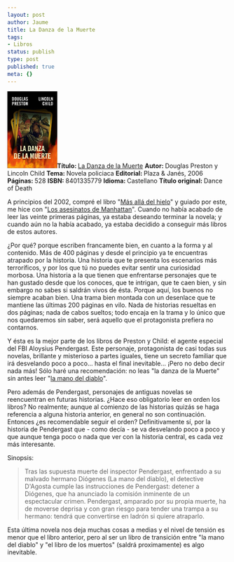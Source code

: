 ```yaml
---
layout: post
author: Jaume
title: La Danza de la Muerte
tags:
- Libros
status: publish
type: post
published: true
meta: {}
---
```

<img src="../images_posts/La Danza de la Muerte.jpg" height="175" class="noborder alignleft"/><b>Título: </b><a href="http://www.elcorteingles.es/libros/producto/libro_descripcion.asp?CODIISBN=8401335779">La Danza de la Muerte</a>
<b>Autor: </b>Douglas Preston y Lincoln Child
<b>Tema: </b>Novela policiaca
<b>Editorial: </b>Plaza & Janés, 2006
<b>Páginas: </b>528
<b>ISBN: </b>8401335779
<b>Idioma: </b>Castellano
<b>Título original: </b>Dance of Death


A principios del 2002, compré el libro "<a href="http://www.elcorteingles.es/libros/producto/libro_descripcion.asp?codiisbn=8401329442">Más allá del hielo</a>" y guiado por este, me hice con "<a href="http://www.elcorteingles.es/libros/producto/libro_descripcion.asp?CODIISBN=8497931610">Los asesinatos de Manhattan</a>". Cuando no había acabado de leer las veinte primeras páginas,  ya estaba deseando terminar la novela; y cuando aún no la había acabado, ya estaba decidido a conseguir más libros de estos autores.

¿Por qué? porque escriben francamente bien, en cuanto a la forma y al contenido. Más de 400 páginas y desde el principio ya te encuentras atrapado por la historia. Una historia que te presenta los escenarios más terroríficos, y por los que tú no puedes evitar sentir una curiosidad morbosa. Una historia a la que tienen que enfrentarse personajes que te han gustado desde que los conoces, que te intrigan, que te caen bien, y sin embargo no sabes si saldrán vivos de ésta. Porque aquí, los buenos no siempre acaban bien. 
Una trama bien montada con un desenlace que te mantiene las últimas 200 páginas en vilo. Nada de historias resueltas en dos páginas; nada de cabos sueltos; todo encaja en la trama y lo único que nos quedaremos sin saber, será aquello que el protagonista prefiera no contarnos.

Y ésta es la mejor parte de los libros de Preston y Child: el agente especial del FBI Aloysius Pendergast. Este personaje, protagonista de casi todas sus novelas, brillante y misterioso a partes iguales, tiene un secreto familiar que irá desvelando poco a poco... hasta el final inevitable... ¡Pero no debo decir nada más! Sólo haré una recomendación: no leas "la danza de la Muerte" sin antes leer "<a href="http://www.elcorteingles.es/libros/producto/libro_descripcion.asp?codiisbn=8497938925">la mano del diablo</a>". 

Pero además de Pendergast, personajes de antiguas novelas se reencuentran en futuras historias. ¿Hace eso obligatorio leer en orden los libros? No realmente; aunque al comienzo de las historias quizás se haga referencia a alguna historia anterior, en general no son  continuación. Entonces ¿es recomendable seguir el orden? Definitivamente sí, por la historia de Pendergast que - como decía - se va desvelando poco a poco y que aunque tenga poco o nada que ver con la historia central, es cada vez más interesante.

Sinopsis:
<blockquote>Tras las supuesta muerte del inspector Pendergast, enfrentado a su malvado hermano Diógenes (La mano del diablo), el detective D'Agosta cumple las instrucciones de Pendergast: detener a Diógenes, que ha anunciado la comisión inminente de un espectacular crimen. Pendergast, amparado por su propia muerte, ha de moverse deprisa y con gran riesgo para tender una trampa a su hermano: tendrá que convertirse en ladrón si quiere atraparlo.</blockquote>

Esta última novela nos deja muchas cosas a medias y el nivel de tensión es menor que el libro anterior, pero al ser un libro de transición entre "la mano del diablo" y "el libro de los muertos" (saldrá proximamente) es algo inevitable. 
